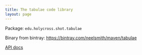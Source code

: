 ```yaml
---
title: The tabulae code library
layout: page
---
```



Package: `edu.holycross.shot.tabulae`


Binary from bintray: <https://bintray.com/neelsmith/maven/tabulae>


[API docs](../api)
